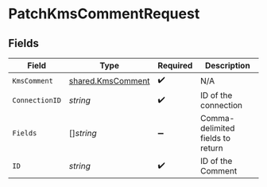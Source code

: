# PatchKmsCommentRequest


## Fields

| Field                                                         | Type                                                          | Required                                                      | Description                                                   |
| ------------------------------------------------------------- | ------------------------------------------------------------- | ------------------------------------------------------------- | ------------------------------------------------------------- |
| `KmsComment`                                                  | [shared.KmsComment](../../../pkg/models/shared/kmscomment.md) | :heavy_check_mark:                                            | N/A                                                           |
| `ConnectionID`                                                | *string*                                                      | :heavy_check_mark:                                            | ID of the connection                                          |
| `Fields`                                                      | []*string*                                                    | :heavy_minus_sign:                                            | Comma-delimited fields to return                              |
| `ID`                                                          | *string*                                                      | :heavy_check_mark:                                            | ID of the Comment                                             |